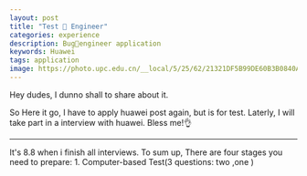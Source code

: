 ```yaml
---
layout: post
title: "Test 🐛 Engineer"
categories: experience
description: Bug🐛engineer application
keywords: Huawei
tags: application
image: https://photo.upc.edu.cn/__local/5/25/62/21321DF5B99DE60B3B0840AEAE0_1DC14CEC_19B74.jpg
---
```


Hey dudes, I dunno shall to share about it.
<!--more-->

So Here it go, I have to apply huawei post again, but is for test. Laterly, I will take part in a interview with huawei. Bless me!👌

---

It's 8.8 when i finish all interviews. To sum up, There are four stages you need to prepare: 1. Computer-based Test(3 questions: two ,one )